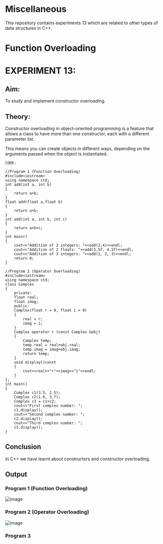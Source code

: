 # Miscellaneous
This repository contains experiments 13 which are related to other types of data structures in C++.

# Function Overloading
# EXPERIMENT 13:
## Aim: 
To study and implement constructor overloading.
## Theory: 
Constructor overloading in object-oriented programming is a feature that allows a class to have more than one constructor, each with a different parameter list.

This means you can create objects in different ways, depending on the arguments passed when the object is instantiated.
~~~
CODE:

//Program 1 (Function Overloading)
#include<iostream>
using namespace std;
int add(int a, int b)
{
    return a+b;
}
float add(float a,float b)
{
    return a+b;
}
int add(int a, int b, int c)
{
    return a+b+c;
}
int main()
{
    cout<<"Addition of 2 integers: "<<add(3,4)<<endl;
    cout<<"Addition of 2 floats: "<<add(3.5f, 4.5f)<<endl;
    cout<<"Addition of 3 integers: "<<add(1, 2, 3)<<endl;
    return 0;
}

//Program 2 (Operator Overloading)
#include<iostream>
using namespace std;
class Complex
{
    private:
    float real;
    float imag;
    public:
    Complex(float r = 0, float i = 0)
    {
        real = r;
        imag = i;
    }
    Complex operator + (const Complex &obj)
    {
        Complex temp;
        temp.real = real+obj.real;
        temp.imag = imag+obj.imag;
        return temp;
    }
    void display()const
    {
        cout<<real<<"+"<<imag<<"i"<<endl;
    }
};
int main()
{
    Complex c1(3.5, 2.5);
    Complex c2(1.6, 3.7);
    Complex c3 = c1+c2;
    cout<<"First complex number: ";
    c1.display();
    cout<<"Second complex number: ";
    c2.display();
    cout<<"Third complex number: ";
    c3.display();
}
~~~

## Conclusion
In C++ we have learnt about constructors and constructor overloading.

## Output
### Program 1 (Function Overloading)
![image](https://github.com/user-attachments/assets/4be9d0dc-ac3f-4323-b1dc-ce4bdba293eb)

### Program 2 (Operator Overloading)
![image](https://github.com/user-attachments/assets/0797bf75-7d98-4560-8194-035b15c8f206)

### Program 3
